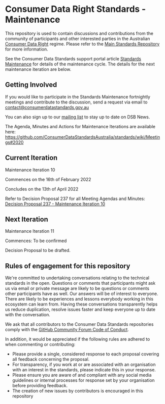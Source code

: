 # Consumer Data Right Standards - Maintenance

This repository is used to contain discussions and contributions from the community of participants and other interested parties in the Australian [Consumer Data Right](https://www.accc.gov.au/focus-areas/consumer-data-right "ACCC Consumer Data Right webpage") regime.  Please refer to the [Main Standards Repository](https://github.com/ConsumerDataStandardsAustralia/standards) for more information.

See the Consumer Data Standards support portal article [Standards Maintenance](https://cdr-support.zendesk.com/hc/en-us/articles/900005585003) for details of the maintenance cycle. The details for the next maintenance iteration are below.

## Getting Involved 
If you would like to participate in the Standards Maintenance fortnightly meetings and contribute to the discussion, send a request via email to contact@consumerdatastandards.gov.au

You can also sign up to our [mailing list](https://consumerdatastandards.us18.list-manage.com/subscribe?u=fb3bcb1ec5662d9767ab3c414&id=a4414b3906) to stay up to date on DSB News.

The Agenda, Minutes and Actions for Maintenance Iterations are available here: https://github.com/ConsumerDataStandardsAustralia/standards/wiki/Meetings#2020

## Current Iteration 
Maintenance Iteration 10

Commences on the 16th of February 2022

Concludes on the 13th of April 2022 

Refer to Decision Proposal 237 for all Meeting Agendas and Minutes: [Decision Proposal 237 - Maintenance Iteration 10](https://github.com/ConsumerDataStandardsAustralia/standards/issues/237)

## Next Iteration
Maintenance Iteration 11

Commences: To be confirmed

Decision Proposal to be drafted.

## Rules of engagement for this repository

We're committed to undertaking conversations relating to the technical standards in the open. Questions or comments that participants might ask us via email or private message are likely to be questions or comments other participants have as well. Our answers will be of interest to everyone. There are likely to be experiences and lessons everybody working in this ecosystem can learn from. Having these conversations transparently helps us reduce duplication, resolve issues faster and keep everyone up to date with the conversation.

We ask that all contributors to the Consumer Data Standards repositories comply with the [GitHub Community Forum Code of Conduct](https://help.github.com/articles/github-community-forum-code-of-conduct/).

In addition, it would be appreciated if the following rules are adhered to when commenting or contributing:
* Please provide a single, considered response to each proposal covering all feedback concerning the proposal.
* For transparency, if you work at or are associated with an organisation with an interest in the standards, please indicate this in your response.
* Please ensure you are aware of and compliant with any social media guidelines or internal processes for response set by your organisation before providing feedback.
* The creation of new issues by contributors is encouraged in this repository
